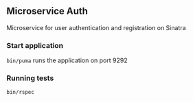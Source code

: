 ## Microservice Auth

Microservice for user authentication and registration on Sinatra

### Start application 
`bin/puma` runs the application on port 9292

### Running tests
`bin/rspec`

